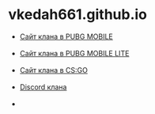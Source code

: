 
# vkedah661.github.io
<ul>
<li><a href="https://vkedah661.github.io/head.html">Сайт клана в PUBG MOBILE</a></li>
<br>
<li><a href="https://vkedah661.github.io/home.html">Сайт клана в PUBG MOBILE LITE </a></li>
<br>
<li><a href="https://vkedah661.github.io/phoenix.html">Сайт клана в CS:GO </a></li>
 <br>
 <li><a href="https://vkedah661.github.io/discord">Discord клана</a></li>
  <br>
 <li><a href="https://vkedah661.github.io/4svteam.html"4SV TEAM </a></li>
</ul> 
 <link rel="shortcut icon" href="vkedah661.github.io/img/Новая папка/favicon-16x16.png">

